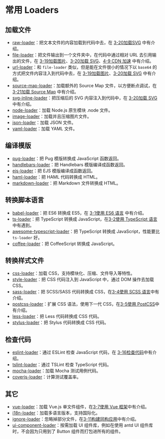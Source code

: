 ﻿# 常用 Loaders #

## 加载文件 ##

- [raw-loader](https://github.com/webpack-contrib/raw-loader)：把文本文件的内容加载到代码中去，在 [3-20加载SVG](http://webpack.wuhaolin.cn/3%E5%AE%9E%E6%88%98/3-20%E5%8A%A0%E8%BD%BDSVG.html) 中有介绍。
- [file-loader](https://github.com/webpack-contrib/file-loader)：把文件输出到一个文件夹中，在代码中通过相对 URL 去引用输出的文件，在 [3-19加载图片](http://webpack.wuhaolin.cn/3%E5%AE%9E%E6%88%98/3-19%E5%8A%A0%E8%BD%BD%E5%9B%BE%E7%89%87.html)、[3-20加载 SVG](http://webpack.wuhaolin.cn/3%E5%AE%9E%E6%88%98/3-20%E5%8A%A0%E8%BD%BDSVG.html)、[4-9 CDN 加速](http://webpack.wuhaolin.cn/4%E4%BC%98%E5%8C%96/4-9CDN%E5%8A%A0%E9%80%9F.html) 中有介绍。
- [url-loader](https://github.com/webpack-contrib/url-loader)：和 `file-loader` 类似，但是能在文件很小的情况下以 `base64` 的方式把文件内容注入到代码中去，在 [3-19加载图片](http://webpack.wuhaolin.cn/3%E5%AE%9E%E6%88%98/3-19%E5%8A%A0%E8%BD%BD%E5%9B%BE%E7%89%87.html)、[3-20加载 SVG](http://webpack.wuhaolin.cn/3%E5%AE%9E%E6%88%98/3-20%E5%8A%A0%E8%BD%BDSVG.html) 中有介绍。
- [source-map-loader](https://github.com/webpack-contrib/source-map-loader)：加载额外的 Source Map 文件，以方便断点调试，在 [3-21加载 Source Map](http://webpack.wuhaolin.cn/3%E5%AE%9E%E6%88%98/3-21%E5%8A%A0%E8%BD%BDSourceMap.html) 中有介绍。
- [svg-inline-loader](https://github.com/webpack-contrib/svg-inline-loader)：把压缩后的 SVG 内容注入到代码中，在 [3-20加载 SVG](http://webpack.wuhaolin.cn/3%E5%AE%9E%E6%88%98/3-20%E5%8A%A0%E8%BD%BDSVG.html) 中有介绍。
- [node-loader](https://github.com/webpack-contrib/svg-inline-loader)：加载 Node.js 原生模块 .node 文件。
- [image-loader](https://github.com/tcoopman/image-webpack-loader)：加载并且压缩图片文件。
- [json-loader](https://github.com/webpack-contrib/json-loader)：加载 JSON 文件。
- [yaml-loader](https://github.com/okonet/yaml-loader)：加载 YAML 文件。

## 编译模版 ##

- [pug-loader](https://github.com/pugjs/pug-loader)：把 Pug 模版转换成 JavaScript 函数返回。
- [handlebars-loader](https://github.com/pcardune/handlebars-loader)：把 Handlebars 模版编译成函数返回。
- [ejs-loader](https://github.com/okonet/ejs-loader)：把 EJS 模版编译成函数返回。
- [haml-loader](https://github.com/AlexanderPavlenko/haml-loader)：把 HAML 代码转换成 HTML。
- [markdown-loader](https://github.com/peerigon/markdown-loader)：把 Markdown 文件转换成 HTML。

## 转换脚本语言 ##

- [babel-loader](https://github.com/babel/babel-loader)：把 ES6 转换成 ES5，在 [3-1使用 ES6 语言](http://webpack.wuhaolin.cn/3%E5%AE%9E%E6%88%98/3-1%E4%BD%BF%E7%94%A8ES6%E8%AF%AD%E8%A8%80.html) 中有介绍。
- [ts-loader](https://github.com/TypeStrong/ts-loader)：把 TypeScript 转换成 JavaScript，在[3-2使用 TypeScript 语言](http://webpack.wuhaolin.cn/3%E5%AE%9E%E6%88%98/3-2%E4%BD%BF%E7%94%A8TypeScript%E8%AF%AD%E8%A8%80.html)中有遇到。
- [awesome-typescript-loader](https://github.com/s-panferov/awesome-typescript-loader)：把 TypeScript 转换成 JavaScript，性能要比 `ts-loader` 好。
- [coffee-loader](https://github.com/webpack-contrib/coffee-loader)：把 CoffeeScript 转换成 JavaScript。

## 转换样式文件 ##

- [css-loader](https://github.com/webpack-contrib/css-loader)：加载 CSS，支持模块化、压缩、文件导入等特性。
- [style-loader](https://github.com/webpack-contrib/style-loader)：把 CSS 代码注入到 JavaScript 中，通过 DOM 操作去加载 CSS。
- [sass-loader](https://github.com/webpack-contrib/sass-loader)：把 SCSS/SASS 代码转换成 CSS，在[3-4使用 SCSS 语言](http://webpack.wuhaolin.cn/3%E5%AE%9E%E6%88%98/3-4%E4%BD%BF%E7%94%A8SCSS%E8%AF%AD%E8%A8%80.html)中有介绍。
- [postcss-loader](https://github.com/postcss/postcss-loader)：扩展 CSS 语法，使用下一代 CSS，在[3-5使用 PostCSS](http://webpack.wuhaolin.cn/3%E5%AE%9E%E6%88%98/3-5%E4%BD%BF%E7%94%A8PostCSS.html)中有介绍。
- [less-loader](https://github.com/webpack-contrib/less-loader)：把 Less 代码转换成 CSS 代码。
- [stylus-loader](https://github.com/shama/stylus-loader)：把 Stylus 代码转换成 CSS 代码。

## 检查代码 ##

- [eslint-loader](https://github.com/MoOx/eslint-loader)：通过 ESLint 检查 JavaScript 代码，在 [3-16检查代码](http://webpack.wuhaolin.cn/3%E5%AE%9E%E6%88%98/3-16%E6%A3%80%E6%9F%A5%E4%BB%A3%E7%A0%81.html)中有介绍。
- [tslint-loader](https://github.com/wbuchwalter/tslint-loader)：通过 TSLint 检查 TypeScript 代码。
- [mocha-loader](https://github.com/webpack-contrib/mocha-loader)：加载 Mocha 测试用例代码。
- [coverjs-loader](https://github.com/webpack-contrib/coverjs-loader)：计算测试覆盖率。

## 其它 ##

- [vue-loader](https://github.com/vuejs/vue-loader)：加载 Vue.js 单文件组件，在[3-7使用 Vue 框架](http://webpack.wuhaolin.cn/3%E5%AE%9E%E6%88%98/3-7%E4%BD%BF%E7%94%A8Vue%E6%A1%86%E6%9E%B6.html)中有介绍。
- [i18n-loader](https://github.com/webpack-contrib/i18n-loader)：加载多语言版本，支持国际化。
- [ignore-loader](https://github.com/webpack-contrib/i18n-loader)：忽略掉部分文件，在[3-11构建同构应用](http://webpack.wuhaolin.cn/3%E5%AE%9E%E6%88%98/3-11%E6%9E%84%E5%BB%BA%E5%90%8C%E6%9E%84%E5%BA%94%E7%94%A8.html)中有介绍。
- [ui-component-loader](https://github.com/gwuhaolin/ui-component-loader)：按需加载 UI 组件库，例如在使用 antd UI 组件库时，不会因为只用到了 Button 组件而打包进所有的组件。